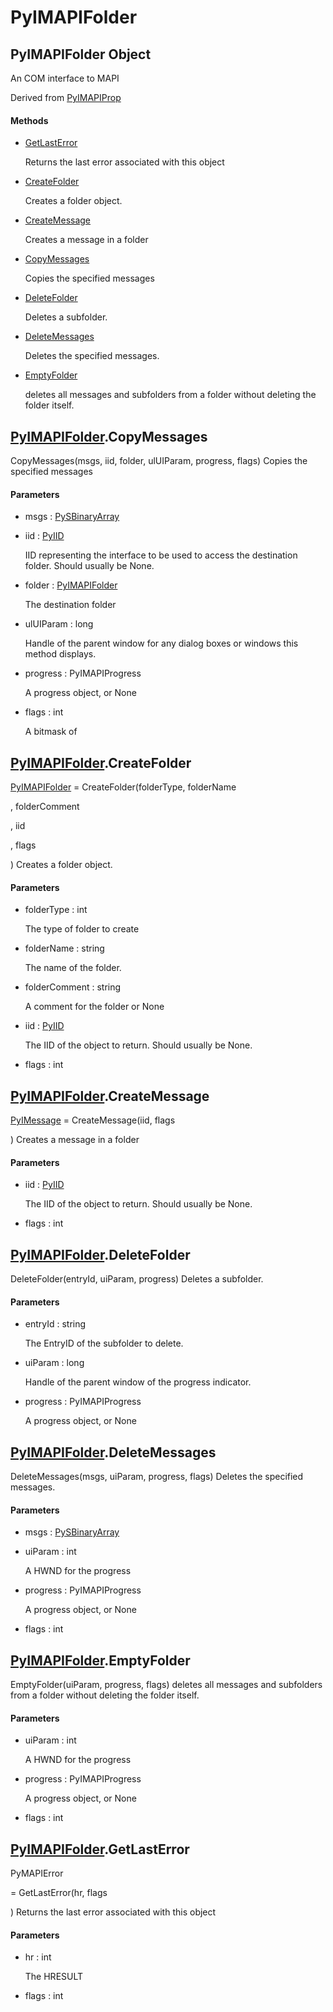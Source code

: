 # PyIMAPIFolder


## PyIMAPIFolder Object

An COM interface to MAPI 

Derived from [PyIMAPIProp](PyIMAPIProp.md)

#### Methods

  - [GetLastError](PyIMAPIFolder.md#pyimapifoldergetlasterror)

    Returns the last error associated with this object&nbsp;

  - [CreateFolder](PyIMAPIFolder.md#pyimapifoldercreatefolder)

    Creates a folder object\.&nbsp;

  - [CreateMessage](PyIMAPIFolder.md#pyimapifoldercreatemessage)

    Creates a message in a folder&nbsp;

  - [CopyMessages](PyIMAPIFolder.md#pyimapifoldercopymessages)

    Copies the specified messages&nbsp;

  - [DeleteFolder](PyIMAPIFolder.md#pyimapifolderdeletefolder)

    Deletes a subfolder\.&nbsp;

  - [DeleteMessages](PyIMAPIFolder.md#pyimapifolderdeletemessages)

    Deletes the specified messages\.&nbsp;

  - [EmptyFolder](PyIMAPIFolder.md#pyimapifolderemptyfolder)

    deletes all messages and subfolders from a folder without deleting the folder itself\.&nbsp;


## [PyIMAPIFolder](PyIMAPIFolder.md#pyimapifolder)\.CopyMessages

CopyMessages\(msgs, iid, folder, ulUIParam, progress, flags\)
Copies the specified messages

#### Parameters

  - msgs : [PySBinaryArray](PySBinaryArray.md)

    

  - iid : [PyIID](PyIID.md)

    IID representing the interface to be used to access the destination folder\.  Should usually be None\.

  - folder : [PyIMAPIFolder](PyIMAPIFolder.md#pyimapifolder)

    The destination folder

  - ulUIParam : long

    Handle of the parent window for any dialog boxes or windows this method displays\.

  - progress : PyIMAPIProgress

    A progress object, or None

  - flags : int

    A bitmask of



## [PyIMAPIFolder](PyIMAPIFolder.md#pyimapifolder)\.CreateFolder

[PyIMAPIFolder](PyIMAPIFolder.md#pyimapifolder) = CreateFolder\(folderType, folderName

, folderComment

, iid

, flags

\)
Creates a folder object\.

#### Parameters

  - folderType : int

    The type of folder to create

  - folderName : string

    The name of the folder\.

  - folderComment : string

    A comment for the folder or None

  - iid : [PyIID](PyIID.md)

    The IID of the object to return\.  Should usually be None\.

  - flags : int

    


## [PyIMAPIFolder](PyIMAPIFolder.md#pyimapifolder)\.CreateMessage

[PyIMessage](PyIMessage.md) = CreateMessage\(iid, flags

\)
Creates a message in a folder

#### Parameters

  - iid : [PyIID](PyIID.md)

    The IID of the object to return\.  Should usually be None\.

  - flags : int

    


## [PyIMAPIFolder](PyIMAPIFolder.md#pyimapifolder)\.DeleteFolder

DeleteFolder\(entryId, uiParam, progress\)
Deletes a subfolder\.

#### Parameters

  - entryId : string

    The EntryID of the subfolder to delete\.

  - uiParam : long

    Handle of the parent window of the progress indicator\.

  - progress : PyIMAPIProgress

    A progress object, or None


## [PyIMAPIFolder](PyIMAPIFolder.md#pyimapifolder)\.DeleteMessages

DeleteMessages\(msgs, uiParam, progress, flags\)
Deletes the specified messages\.

#### Parameters

  - msgs : [PySBinaryArray](PySBinaryArray.md)

    

  - uiParam : int

    A HWND for the progress

  - progress : PyIMAPIProgress

    A progress object, or None

  - flags : int

    


## [PyIMAPIFolder](PyIMAPIFolder.md#pyimapifolder)\.EmptyFolder

EmptyFolder\(uiParam, progress, flags\)
deletes all messages and subfolders from a folder without deleting the folder itself\.

#### Parameters

  - uiParam : int

    A HWND for the progress

  - progress : PyIMAPIProgress

    A progress object, or None

  - flags : int

    


## [PyIMAPIFolder](PyIMAPIFolder.md#pyimapifolder)\.GetLastError

PyMAPIError

 = GetLastError\(hr, flags

\)
Returns the last error associated with this object

#### Parameters

  - hr : int

    The HRESULT

  - flags : int

    